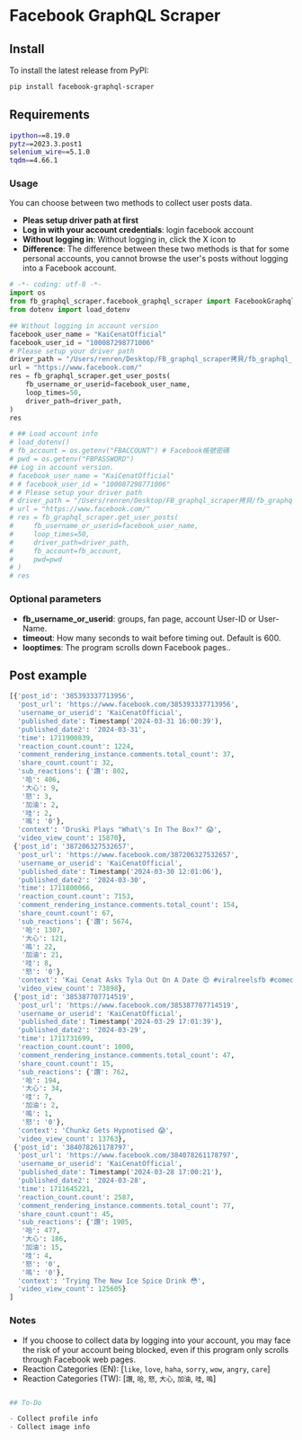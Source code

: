 # Facebook GraphQL Scraper

## Install

To install the latest release from PyPI:

```sh
pip install facebook-graphql-scraper
```

## Requirements

```sh
ipython==8.19.0
pytz==2023.3.post1
selenium_wire==5.1.0
tqdm==4.66.1
```

### Usage

You can choose between two methods to collect user posts data. 
- **Pleas setup driver path at first**
- **Log in with your account credentials**: login facebook account
- **Without logging in**: Without logging in, click the X icon to 
- **Difference**: The difference between these two methods is that for some personal accounts, you cannot browse the user's posts without logging into a Facebook account.

```python
# -*- coding: utf-8 -*-
import os
from fb_graphql_scraper.facebook_graphql_scraper import FacebookGraphqlScraper as fb_graphql_scraper
from dotenv import load_dotenv

## Without logging in account version
facebook_user_name = "KaiCenatOfficial"
facebook_user_id = "100087298771006"
# Please setup your driver path
driver_path = "/Users/renren/Desktop/FB_graphql_scraper拷貝/fb_graphql_scraper/resources/chromedriver-mac-arm64/chromedriver"
url = "https://www.facebook.com/"
res = fb_graphql_scraper.get_user_posts(
    fb_username_or_userid=facebook_user_name, 
    loop_times=50,
    driver_path=driver_path,
)
res

# ## Load account info
# load_dotenv()
# fb_account = os.getenv("FBACCOUNT") # Facebook帳號密碼
# pwd = os.getenv("FBPASSWORD")
## Log in account version.
# facebook_user_name = "KaiCenatOfficial"
# # facebook_user_id = "100087298771006"
# # Please setup your driver path
# driver_path = "/Users/renren/Desktop/FB_graphql_scraper拷貝/fb_graphql_scraper/resources/chromedriver-mac-arm64/chromedriver"
# url = "https://www.facebook.com/"
# res = fb_graphql_scraper.get_user_posts(
#     fb_username_or_userid=facebook_user_name, 
#     loop_times=50,
#     driver_path=driver_path,
#     fb_account=fb_account,
#     pwd=pwd
# )
# res
```

### Optional parameters

- **fb_username_or_userid**: groups, fan page, account User-ID or User-Name.
- **timeout**: How many seconds to wait before timing out. Default is 600.
- **looptimes**: The program scrolls down Facebook pages..


## Post example

```python
[{'post_id': '385393337713956',
  'post_url': 'https://www.facebook.com/385393337713956',
  'username_or_userid': 'KaiCenatOfficial',
  'published_date': Timestamp('2024-03-31 16:00:39'),
  'published_date2': '2024-03-31',
  'time': 1711900839,
  'reaction_count.count': 1224,
  'comment_rendering_instance.comments.total_count': 37,
  'share_count.count': 32,
  'sub_reactions': {'讚': 802,
   '哈': 406,
   '大心': 9,
   '怒': 3,
   '加油': 2,
   '哇': 2,
   '嗚': '0'},
  'context': 'Druski Plays "What\'s In The Box?" 😱',
  'video_view_count': 15870},
 {'post_id': '387206327532657',
  'post_url': 'https://www.facebook.com/387206327532657',
  'username_or_userid': 'KaiCenatOfficial',
  'published_date': Timestamp('2024-03-30 12:01:06'),
  'published_date2': '2024-03-30',
  'time': 1711800066,
  'reaction_count.count': 7153,
  'comment_rendering_instance.comments.total_count': 154,
  'share_count.count': 67,
  'sub_reactions': {'讚': 5674,
   '哈': 1307,
   '大心': 121,
   '嗚': 22,
   '加油': 21,
   '哇': 8,
   '怒': '0'},
  'context': 'Kai Cenat Asks Tyla Out On A Date 😍 #viralreelsfb #comedy #kaicenat #reelsfb',
  'video_view_count': 73898},
 {'post_id': '385387707714519',
  'post_url': 'https://www.facebook.com/385387707714519',
  'username_or_userid': 'KaiCenatOfficial',
  'published_date': Timestamp('2024-03-29 17:01:39'),
  'published_date2': '2024-03-29',
  'time': 1711731699,
  'reaction_count.count': 1000,
  'comment_rendering_instance.comments.total_count': 47,
  'share_count.count': 15,
  'sub_reactions': {'讚': 762,
   '哈': 194,
   '大心': 34,
   '哇': 7,
   '加油': 2,
   '嗚': 1,
   '怒': '0'},
  'context': 'Chunkz Gets Hypnotised 😱',
  'video_view_count': 13763},
 {'post_id': '384078261178797',
  'post_url': 'https://www.facebook.com/384078261178797',
  'username_or_userid': 'KaiCenatOfficial',
  'published_date': Timestamp('2024-03-28 17:00:21'),
  'published_date2': '2024-03-28',
  'time': 1711645221,
  'reaction_count.count': 2587,
  'comment_rendering_instance.comments.total_count': 77,
  'share_count.count': 45,
  'sub_reactions': {'讚': 1905,
   '哈': 477,
   '大心': 186,
   '加油': 15,
   '哇': 4,
   '怒': '0',
   '嗚': '0'},
  'context': 'Trying The New Ice Spice Drink 😳',
  'video_view_count': 125605}
]
```

### Notes
- If you choose to collect data by logging into your account, you may face the risk of your account being blocked, even if this program only scrolls through Facebook web pages.
- Reaction Categories (EN): [`like`, `love`, `haha`, `sorry`, `wow`, `angry`, `care`]
- Reaction Categories (TW): [`讚`, `哈`, `怒`, `大心`, `加油`, `哇`, `嗚`]


```python

## To-Do

- Collect profile info
- Collect image info